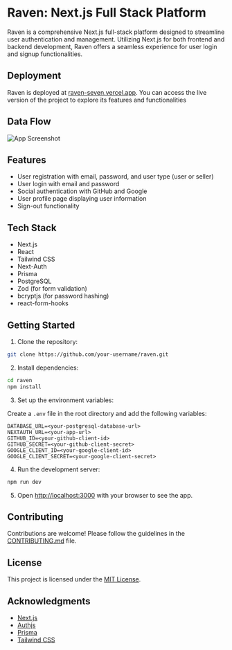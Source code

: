 # Raven: Next.js Full Stack Platform
Raven is a comprehensive Next.js full-stack platform designed to streamline user authentication and management. Utilizing Next.js for both frontend and backend development, Raven offers a seamless experience for user login and signup functionalities.
## Deployment

Raven is deployed at [raven-seven.vercel.app](raven-seven.vercel.app). You can access the live version of the project to explore its features and functionalities

## Data Flow

![App Screenshot]([https://github-production-user-asset-6210df.s3.amazonaws.com/160034854/325687127-b265837f-2645-4960-b2ac-8f4d62ea83f0.svg?X-Amz-Algorithm=AWS4-HMAC-SHA256&X-Amz-Credential=AKIAVCODYLSA53PQK4ZA%2F20240425%2Fus-east-1%2Fs3%2Faws4_request&X-Amz-Date=20240425T161235Z&X-Amz-Expires=300&X-Amz-Signature=0ef365ab719719d225aa60cbd2867c408ef41f6591b70584f09138b0af6204ee&X-Amz-SignedHeaders=host&actor_id=160034854&key_id=0&repo_id=789045803](https://github-production-user-asset-6210df.s3.amazonaws.com/160034854/325687127-b265837f-2645-4960-b2ac-8f4d62ea83f0.svg?X-Amz-Algorithm=AWS4-HMAC-SHA256&X-Amz-Credential=AKIAVCODYLSA53PQK4ZA%2F20240425%2Fus-east-1%2Fs3%2Faws4_request&X-Amz-Date=20240425T161235Z&X-Amz-Expires=300&X-Amz-Signature=0ef365ab719719d225aa60cbd2867c408ef41f6591b70584f09138b0af6204ee&X-Amz-SignedHeaders=host&actor_id=160034854&key_id=0&repo_id=789045803))


## Features

- User registration with email, password, and user type (user or seller)
- User login with email and password
- Social authentication with GitHub and Google
- User profile page displaying user information
- Sign-out functionality


## Tech Stack

- Next.js
- React
- Tailwind CSS
- Next-Auth
- Prisma
- PostgreSQL
- Zod (for form validation)
- bcryptjs (for password hashing)
- react-form-hooks



## Getting Started

1. Clone the repository:

```bash
git clone https://github.com/your-username/raven.git
```

2. Install dependencies:

```bash
cd raven
npm install
```

3. Set up the environment variables:

Create a `.env` file in the root directory and add the following variables:

```
DATABASE_URL=<your-postgresql-database-url>
NEXTAUTH_URL=<your-app-url>
GITHUB_ID=<your-github-client-id>
GITHUB_SECRET=<your-github-client-secret>
GOOGLE_CLIENT_ID=<your-google-client-id>
GOOGLE_CLIENT_SECRET=<your-google-client-secret>
```

4. Run the development server:

```bash
npm run dev
```

5. Open [http://localhost:3000](http://localhost:3000) with your browser to see the app.

## Contributing

Contributions are welcome! Please follow the guidelines in the [CONTRIBUTING.md](CONTRIBUTING.md) file.

## License

This project is licensed under the [MIT License](LICENSE).

## Acknowledgments

- [Next.js](https://nextjs.org/)
- [Authjs](https://authjs.dev/)
- [Prisma](https://www.prisma.io/)
- [Tailwind CSS](https://tailwindcss.com/)
